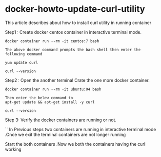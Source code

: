 # docker-howto-update-curl-utility
This article describes about how to install curl utility in running container

Step1 : Create docker centos container in interactive terminal mode.

```
docker container run --rm -it centos:7 bash

The above docker command prompts the bash shell then enter the following command

yum update curl

curl --version 

```

Step2 : Open the another terminal Crate the one more docker container.

```
docker container run --rm -it ubuntu:04 bash

Then enter the below command to 
apt-get update && apt-get install -y curl

curl --version 
```

Step 3: Verify the docker containers are running or not.

``
In Previous steps two containers are running in interactive terminal mode .Once we exit the terminal 
containers are not longer running

Start the both containers .Now we both the containers having the curl working 

```

